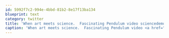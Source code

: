 ```yaml
---
id: 5992f7c2-994e-4bbd-81b2-8e17f13ba134
blueprint: text
category: twitter
title: 'When art meets science.  Fascinating Pendulum video sciencedemonstrations.fas.harvard.edu/icb/icb.do?key…'
caption: 'When art meets science.  Fascinating Pendulum video <a href="http://sciencedemonstrations.fas.harvard.edu/icb/icb.do?keyword=k16940&amp;panel=icb.pagecontent341734%3Ar%241%3Fname%3Ddefault.html&amp;pageid=icb.page80863&amp;pageContentId=icb.pagecontent341734&amp;state=maximize&amp;view=view.do&amp;viewParam_name=indepth.html#a_icb_pagecontent341734" title="http://sciencedemonstrations.fas.harvard.edu/icb/icb.do?keyword=k16940&amp;panel=icb.pagecontent341734%3Ar%241%3Fname%3Ddefault.html&amp;pageid=icb.page80863&amp;pageContentId=icb.pagecontent341734&amp;state=maximize&amp;view=view.do&amp;viewParam_name=indepth.html#a_icb_pagecontent341734" class="link link_untco">sciencedemonstrations.fas.harvard.edu/icb/icb.do?key…</a>'
---
```

